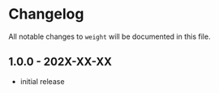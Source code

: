 # Changelog

All notable changes to `weight` will be documented in this file.

## 1.0.0 - 202X-XX-XX

- initial release
